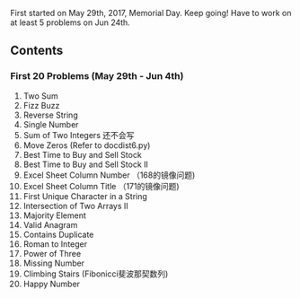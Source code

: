 First started on May 29th, 2017, Memorial Day. Keep going!
Have to work on at least 5 problems on Jun 24th.

## Contents
### First 20 Problems (May 29th - Jun 4th)
1. Two Sum
412. Fizz Buzz
344. Reverse String
136. Single Number
371. Sum of Two Integers 还不会写
283. Move Zeros (Refer to docdist6.py)
121. Best Time to Buy and Sell Stock
122. Best Time to Buy and Sell Stock II
171. Excel Sheet Column Number （168的镜像问题)
168. Excel Sheet Column Title （171的镜像问题)
387. First Unique Character in a String
350. Intersection of Two Arrays II
169. Majority Element
242. Valid Anagram
217. Contains Duplicate
13. Roman to Integer
326. Power of Three
268. Missing Number
70. Climbing Stairs (Fibonicci斐波那契数列)
202. Happy Number
